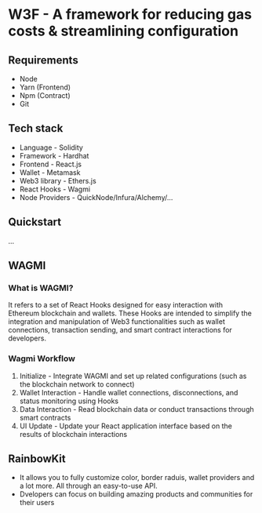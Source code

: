 # W3F - A framework for reducing gas costs & streamlining configuration

## Requirements
* Node
* Yarn (Frontend)
* Npm (Contract)
* Git

## Tech stack
* Language - Solidity
* Framework - Hardhat
* Frontend - React.js
* Wallet - Metamask
* Web3 library - Ethers.js
* React Hooks - Wagmi
* Node Providers - QuickNode/Infura/Alchemy/...

## Quickstart
...

## WAGMI
### What is WAGMI?
It refers to a set of React Hooks designed for easy interaction with Ethereum blockchain and wallets. These Hooks are intended to simplify the integration and manipulation of Web3 functionalities such as wallet connections, transaction sending, and smart contract interactions for developers.

### Wagmi Workflow
1. Initialize - Integrate WAGMI and set up related configurations (such as the blockchain network to connect)
2. Wallet Interaction - Handle wallet connections, disconnections, and status monitoring using Hooks
3. Data Interaction - Read blockchain data or conduct transactions through smart contracts
4. UI Update - Update your React application interface based on the results of blockchain interactions

## RainbowKit

* It allows you to fully customize color, border raduis, wallet providers and a lot more. All through an easy-to-use API.
* Dvelopers can focus on building amazing products and communities for their users
